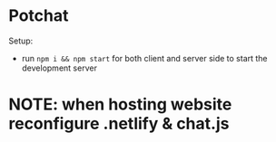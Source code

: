# Potchat

Setup:
- run ```npm i && npm start``` for both client and server side to start the development server

# NOTE: when hosting website reconfigure .netlify & chat.js


